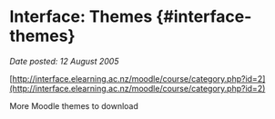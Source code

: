# Interface: Themes {#interface-themes}

_Date posted: 12 August 2005_

[http://interface.elearning.ac.nz/moodle/course/category.php?id=2](http://interface.elearning.ac.nz/moodle/course/category.php?id=2)

More Moodle themes to download